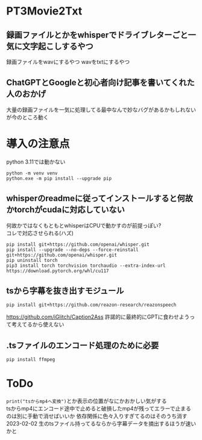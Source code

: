 # PT3Movie2Txt
## 録画ファイルとかをwhisperでドライブレターごと一気に文字起こしするやつ
録画ファイルをwavにするやつ
wavをtxtにするやつ
## ChatGPTとGoogleと初心者向け記事を書いてくれた人のおかげ
大量の録画ファイルを一気に処理してる最中なんで妙なバグがあるかもしれないが今のところ動く

# 導入の注意点
python 3.11では動かない  

`python -m venv venv`  
`python.exe -m pip install --upgrade pip`  
## whisperのreadmeに従ってインストールすると何故かtorchがcudaに対応していない
何故かではなくもともとwhisperはCPUで動かすのが前提っぽい?  
コレで対応させられる(ハズ)  

`pip install git+https://github.com/openai/whisper.git`  
`pip install --upgrade --no-deps --force-reinstall git+https://github.com/openai/whisper.git`  
`pip uninstall torch`  
`pip3 install torch torchvision torchaudio --extra-index-url https://download.pytorch.org/whl/cu117`  

## tsから字幕を抜き出すモジュール
`pip install git+https://github.com/reazon-research/reazonspeech`

https://github.com/iGlitch/Caption2Ass
許諾的に最終的にGPTに食わせようって考えてるから使えない

## .tsファイルのエンコード処理のために必要  
`pip install ffmpeg`  
# ToDo  
`print("tsからmp4へ変換")`とか表示の位置がなにかおかしい気がする  
tsからmp4にエンコード途中で止めると破損したmp4が残ってエラーで止まるのは別に手動で消せばいいか
依存関係に色々入りすぎてるのはそのうち消す
2023-02-02 生のtsファイル持ってるならから字幕データを摘出するほうが速いかと